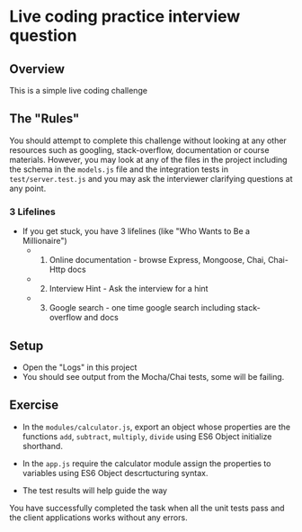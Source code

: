 Live coding practice interview question
=======================================

## Overview

This is a simple live coding challenge

## The "Rules"

You should attempt to complete this challenge without looking at any other resources such as googling, stack-overflow, documentation or course materials. However, you may look at any of the files in the project including the schema in the `models.js` file and the integration tests in `test/server.test.js` and you may ask the interviewer clarifying questions at any point.

### 3 Lifelines
- If you get stuck, you have 3 lifelines (like "Who Wants to Be a Millionaire")
  - 1) Online documentation - browse Express, Mongoose, Chai, Chai-Http docs
  - 2) Interview Hint - Ask the interview for a hint
  - 3) Google search - one time google search including stack-overflow and docs

## Setup

- Open the "Logs" in this project
- You should see output from the Mocha/Chai tests, some will be failing.

## Exercise

- In the `modules/calculator.js`, export an object whose properties are the functions `add`, `subtract`, `multiply`, `divide` using ES6 Object initialize shorthand.
- In the `app.js` require the calculator module assign the properties to variables using ES6 Object descrtucturing syntax.



- The test results will help guide the way

You have successfully completed the task when all the unit tests pass and the client applications works without any errors.
